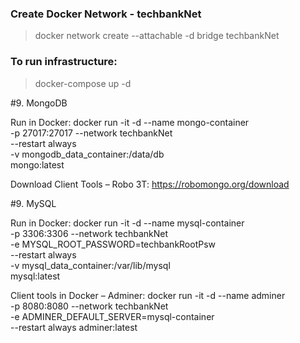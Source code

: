 ### Create Docker Network - techbankNet 
> docker network create --attachable -d bridge techbankNet

### To run infrastructure: 
> docker-compose up -d

#9. MongoDB

Run in Docker:
docker run -it -d --name mongo-container \
-p 27017:27017 --network techbankNet \
--restart always \
-v mongodb_data_container:/data/db \
mongo:latest

Download Client Tools – Robo 3T:
https://robomongo.org/download

#9. MySQL

Run in Docker:
docker run -it -d --name mysql-container \
-p 3306:3306 --network techbankNet \
-e MYSQL_ROOT_PASSWORD=techbankRootPsw \
--restart always \
-v mysql_data_container:/var/lib/mysql  \
mysql:latest

Client tools in Docker – Adminer:
docker run -it -d --name adminer \
-p 8080:8080 --network techbankNet \
 -e ADMINER_DEFAULT_SERVER=mysql-container \
--restart always adminer:latest



